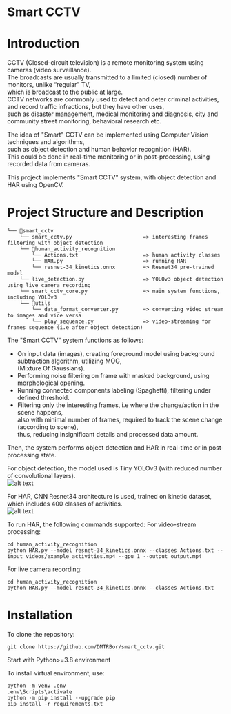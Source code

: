 # Smart CCTV
# Introduction
CCTV (Closed-circuit television) is a remote monitoring system using cameras (video surveillance).\
The broadcasts are usually transmitted to a limited (closed) number of monitors, unlike “regular” TV,\
which is broadcast to the public at large.\
CCTV networks are commonly used to detect and deter criminal activities, and record traffic infractions, but they have other uses,\
such as disaster management, medical monitoring and diagnosis, city and community street monitoring, behavioral research etc.

The idea of "Smart" CCTV can be implemented using Computer Vision techniques and algorithms,\
such as object detection and human behavior recognition (HAR).\
This could be done in real-time monitoring or in post-processing, using recorded data from cameras.

This project implements "Smart CCTV" system, with object detection and HAR using OpenCV.

# Project Structure and Description
```
└── 📁smart_cctv 
    └── smart_cctv.py                       => interesting frames filtering with object detection
    └── 📁human_activity_recognition
        └── Actions.txt                     => human activity classes
        └── HAR.py                          => running HAR
        └── resnet-34_kinetics.onnx         => Resnet34 pre-trained model
    └── live_detection.py                   => YOLOv3 object detection using live camera recording
    └── smart_cctv_core.py                  => main system functions, including YOLOv3
    └── 📁utils
        └── data_format_converter.py        => converting video stream to images and vice versa
        └── play_sequence.py                => video-streaming for frames sequence (i.e after object detection)
```
The "Smart CCTV" system functions as follows:
* On input data (images), creating foreground model using background subtraction algorithm, utilizing MOG,\
  (Mixture Of Gaussians).
* Performing noise filtering on frame with masked background, using morphological opening.
* Running connected components labeling (Spaghetti), filtering under defined threshold.
* Filtering only the interesting frames, i.e where the change/action in the scene happens,\
  also with minimal number of frames, required to track the scene change (according to scene),\
  thus, reducing insignificant details and processed data amount.

Then, the system performs object detection and HAR in real-time or in post-processing state.

For object detection, the model used is Tiny YOLOv3 (with reduced number of convolutional layers).\
![alt text](https://github.com/DMTRBor/object_tracker/blob/master/utils/od.png)

For HAR, CNN Resnet34 architecture is used, trained on kinetic dataset, which includes 400 classes of activities.\
![alt text](https://github.com/DMTRBor/object_tracker/blob/master/utils/har.png)

To run HAR, the following commands supported:
For video-stream processing:
```
cd human_activity_recognition
python HAR.py --model resnet-34_kinetics.onnx --classes Actions.txt --input videos/example_activities.mp4 --gpu 1 --output output.mp4
```
For live camera recording:
```
cd human_activity_recognition
python HAR.py --model resnet-34_kinetics.onnx --classes Actions.txt
```

# Installation
To clone the repository:
```
git clone https://github.com/DMTRBor/smart_cctv.git
```

Start with Python>=3.8 environment

To install virtual environment, use:
```
python -m venv .env
.env\Scripts\activate
python -m pip install --upgrade pip
pip install -r requirements.txt
```
